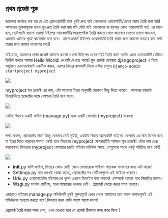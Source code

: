 ## প্রথম প্রজেক্ট শুরু
জ্যাঙ্গোর ব্যপারে বলা হয় যে এই ফ্রেমওয়ার্কটি দ্বারা খুবই দ্রুত হাই লেভেলের ওয়েবসাইট/ওয়েব অ্যাপ তৈরি করা যায়! আসলেও তুলনামূলক ভাবে খুব দ্রুত তৈরি করা যায় যদি সেটা হাই লেভেলের বা বড়সড় কোন ওয়েবসাইট হয়!
এর মানে হল, ছোটখাটো হ্যালো ওয়ার্ল্ড টাইপের ওয়েবসাইট/ওয়েবপেইজ তৈরি করতে গেলে জ্যাঙ্গোর দ্রুততা চোখে পড়বেনা, এমনকি এটাকে খুবই ঝামেলার মনে হবে। 
হ্যালোওয়ার্ল্ড টাইপের ওয়েবসাইট তৈরি করার জন্য জ্যাঙ্গো ব্যবহার করা মশা মারার জন্য কামান দাগানোর মত!!

যাইহোক, আমাদের প্রথম প্রজেক্ট আসলে হ্যালো ওয়ার্ল্ড টাইপের ওয়েবসাইট তৈরি করা! অর্থাৎ এমন ওয়েবসাইট যেটাতে ভিজিট করলে আমরা Hello World! লেখাটি দেখতে পাবো! 
মুল প্রজেক্ট ফোল্ডার djangoproject এ গিয়ে ভার্চুয়াল এনভায়র্নমেন্ট একটিভ করুন, এরপর নিচের কমান্ডটি লিখে এন্টার চাপুনঃ 
`Django-admin startproject myproject`

 ![](https://i.imgur.com/w0eR6EQ.jpg)

myproject হল প্রজেক্ট এর নাম, এটা আপনার ইচ্ছা অনুযায়ী যেকোন কিছু দিতে পারেন। আপনার কারেন্ট ডিরেক্টরিতে প্রজেক্টের নামে ফোল্ডার তৈরি হয়ে যাবেঃ 

 ![](https://i.imgur.com/Kyg3frF.jpg)

সেটার ভিতরে একটি ফাইল (manage.py) এবং একটি ফোল্ডার (myproject) থাকবে:

 ![](https://i.imgur.com/SuaQhUl.jpg)

লক্ষ্য করুন, প্রোজেক্টের নামে কিন্তু ফোল্ডার মোট দুইটা, একটার ভিতর আরেকটা! বাইরের ফোল্ডার এর নাম রিনেম করে যা ইচ্ছা দিতে পারবেন সমস্যা নেই! তবে ভিতরের myproject ফোল্ডারটিই আসলে মূল প্রজেক্ট! এটার নাম চেঞ্জ করবেননা!
ভিতরের myproject ফোল্ডারে চারটা পাইথন মডিউল আছে, সেগুলোর সাথে একটু পরিচিত হয়ে নেই!  

![](https://i.imgur.com/VW5QaQt.jpg)

* __init__.py  খালি ফাইল, ভিতরে কোড নেই! কোন ফোল্ডারকে পাইথন প্যাকেজ বানানোর জন্য এটা থাকে!
* Settings.py  নাম দেখেই বোঝা যাচ্ছে, প্রোজেক্টের সব সেটিংসগুলো এই ফাইলে থাকবে।
* Urls.py  ওয়েবসাইটের ইউআরএল গুলো এখানে ডিফাইন করা থাকবে! এসম্পর্কে আমরা পরে বিস্তারিত জানব। 
* Wsgi.py  সার্ভার সেটিংস, মাথা ঘামানোর দরকার নেই। প্রোজেক্ট ডেপ্লয় করার সময় লাগবে।



এছাড়াও বাইরের  manage.py মডিউলটি খুবই গুরুত্বপুর্ন! এখন থেকে আমাদের প্রায় সকল কমান্ডগুলই এই মডিউলের মাধ্যমে করতে হবে! কিভাবে করব সেটা আস্তে আস্তে জানব!

প্রোজেক্ট তৈরি করার কাজ শেষ, এখন দেখতে হবে যে প্রজেক্ট ঠিকমত কাজ করে কিনা !
